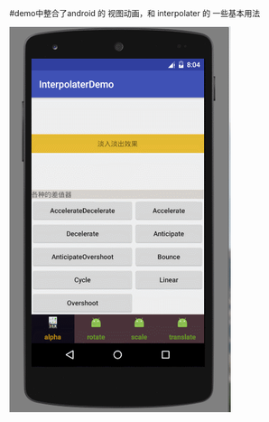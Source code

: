 #demo中整合了android 的 视图动画，和 interpolater 的 一些基本用法

![demo](https://github.com/yinyanrong/InterpolaterDemo/blob/master/gif/gif.gif)
